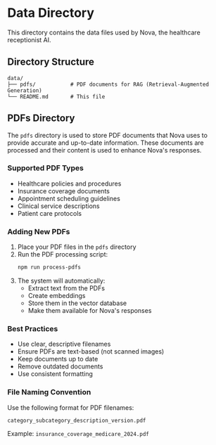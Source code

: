 # Data Directory

This directory contains the data files used by Nova, the healthcare receptionist AI.

## Directory Structure

```
data/
├── pdfs/           # PDF documents for RAG (Retrieval-Augmented Generation)
└── README.md       # This file
```

## PDFs Directory

The `pdfs` directory is used to store PDF documents that Nova uses to provide accurate and up-to-date information. These documents are processed and their content is used to enhance Nova's responses.

### Supported PDF Types
- Healthcare policies and procedures
- Insurance coverage documents
- Appointment scheduling guidelines
- Clinical service descriptions
- Patient care protocols

### Adding New PDFs
1. Place your PDF files in the `pdfs` directory
2. Run the PDF processing script:
   ```bash
   npm run process-pdfs
   ```
3. The system will automatically:
   - Extract text from the PDFs
   - Create embeddings
   - Store them in the vector database
   - Make them available for Nova's responses

### Best Practices
- Use clear, descriptive filenames
- Ensure PDFs are text-based (not scanned images)
- Keep documents up to date
- Remove outdated documents
- Use consistent formatting

### File Naming Convention
Use the following format for PDF filenames:
```
category_subcategory_description_version.pdf
```
Example: `insurance_coverage_medicare_2024.pdf` 